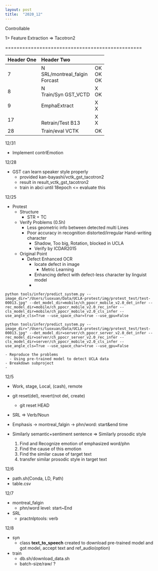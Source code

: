 ```yaml
---
layout: post
title:  "2020_12"
---
```

Controllable

1> Feature Extraction => Tacotron2

================================================

| Header One     | Header Two     | |
| :------------- | :------------- |:------ |
|  7     | N<br>SRL/montreal_falgin<br>Forcast        |  OK<br>OK<br>OK |
|  8     | N<br>Train/Syn GST_VCTD<br>        |  X<br>OK<br>  |
|  9     | EmphaExtract<br>        |  X<br>X<br>  |
|  17     | <br>Retrain/Test B13<br>        |  X<br>X<br>  |
|  28     | Train/eval VCTK<br>        |  OK<br>  |

12/31
   - Implement contrlEmotion

12/28
  - GST can learn speaker style properly
    - provided kan-bayashi/vctk_gst_tacotron2
    - result in result_vctk_gst_tacotron2
    - train in abci until 18epoch <= evaluate this

12/25
  - Protest
    - Structure
      - STR + TC
    - Verify Problems (0.5h)
      - Less geometric info between detected multi Lines
      - Poor accuracy in recognition distorted/irregular Hand-writing character
        - Shadow, Too big, Rotation, blocked in UCLA
        - Verify by ICDAR2015
    - Original Point
      - Defect Enhanced OCR
        - locate defect in image
          - Metric Learning
        - Enhancing defect with defect-less character by linguist model
        -


```
python tools/infer/predict_system.py --image_dir="/Users/luoxuan/Data/UCLA-protest/img/protest_test/test-00013.jpg" --det_model_dir=mobile/ch_ppocr_mobile_v2.0_det_infer --rec_model_dir=mobile/ch_ppocr_mobile_v2.0_rec_infer --cls_model_dir=mobile/ch_ppocr_mobile_v2.0_cls_infer --use_angle_cls=True --use_space_char=true --use_gpu=False

python tools/infer/predict_system.py --image_dir="/Users/luoxuan/Data/UCLA-protest/img/protest_test/test-00013.jpg" --det_model_dir=server/ch_ppocr_server_v2.0_det_infer --rec_model_dir=server/ch_ppocr_server_v2.0_rec_infer --cls_model_dir=server/ch_ppocr_mobile_v2.0_cls_infer --use_angle_cls=True --use_space_char=true --use_gpu=False

```
    - Reproduce the problems
      - Using pre-trained model to detect UCLA data
    - Breakdown subproject
    -

12/5
- Work, stage, Local, (cash), remote
- git reset(del), revert(not del, create)
  - git reset HEAD
- SRL => Verb/Noun
- Emphasis -> montreal_falgin -> phn/word: start&end time

- Similarly semantic+sentiment sentence => Similarly prosodic style
  1. Find and Recognize emotion of emphasized word/phn
  2. Find the cause of this emotion
  3. Find the similar cause of target text
  4. transfer similar prosodic style in target text


12/6
- path.sh(Conda, LD, Path)
- table.csv


12/7
- montreal_falgin
  - phn/word level: start~End
- SRL
  - practnlptools: verb

12/8
- syn
  - class **text_to_speech** created to download pre-trained model and got model, accept text and ref_audio(option)
- train
  - db.sh/download_data.sh
  - batch-size/raw/ ?
